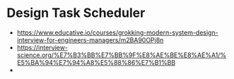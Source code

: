 # Design Task Scheduler
- https://www.educative.io/courses/grokking-modern-system-design-interview-for-engineers-managers/m2BA90OPj8n
- https://interview-science.org/%E7%B3%BB%E7%BB%9F%E8%AE%BE%E8%AE%A1/%E5%BA%94%E7%94%A8%E5%88%86%E7%B1%BB
- 